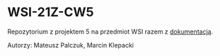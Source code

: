 # WSI-21Z-CW5

Repozytorium z projektem 5 na przedmiot WSI razem z [dokumentacją](https://github.com/TauTheLepton/WSI-21Z-CW5/wiki).

Autorzy:
Mateusz Palczuk,
Marcin Klepacki
